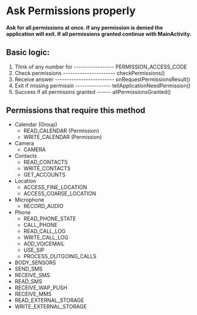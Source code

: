 # Ask Permissions properly

#### Ask for all permissions at once. If any permission is denied the application will exit. If all permissions granted continue with MainActivity.

## Basic logic:
1. Thnk of any number for ----------------- PERMISSION_ACCESS_CODE
2. Check permissions ---------------------- checkPermissions()
3. Receive answer ------------------------- onRequestPermissionsResult()
4. Exit if missing permissin --------------- tellApplicationNeedPermission()
5. Success if all permissins granted ------ allPermissionsGranted()

## Permissions that require this method
* Calendar (Group)
  * READ_CALENDAR (Permission)
  * WRITE_CALENDAR (Permission)
* Camera
  * CAMERA
* Contacts
  * READ_CONTACTS
  * WRITE_CONTACTS
  * GET_ACCOUNTS
* Location
  * ACCESS_FINE_LOCATION
  * ACCESS_COARSE_LOCATION
* Microphone
  * RECORD_AUDIO
* Phone
  * READ_PHONE_STATE
  * CALL_PHONE
  * READ_CALL_LOG
  * WRITE_CALL_LOG
  * ADD_VOICEMAIL
  * USE_SIP
  * PROCESS_OUTGOING_CALLS
* BODY_SENSORS
* SEND_SMS
* RECEIVE_SMS
* READ_SMS
* RECEIVE_WAP_PUSH
* RECEIVE_MMS
* READ_EXTERNAL_STORAGE
* WRITE_EXTERNAL_STORAGE
